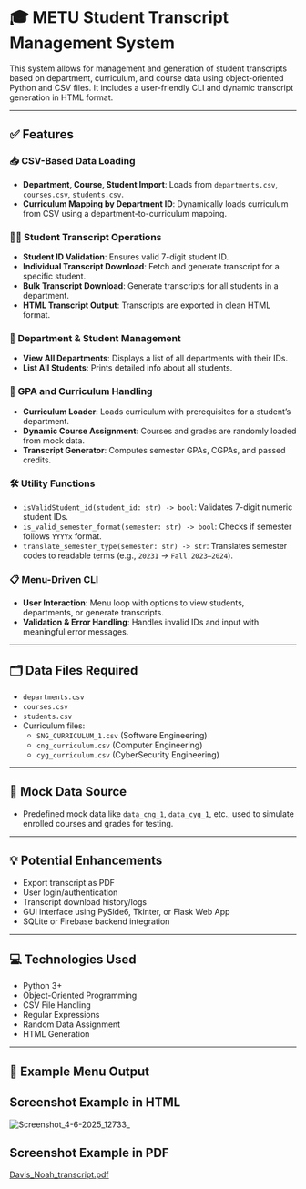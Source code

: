 # 🎓 METU Student Transcript Management System

This system allows for management and generation of student transcripts based on department, curriculum, and course data using object-oriented Python and CSV files. It includes a user-friendly CLI and dynamic transcript generation in HTML format.

---

## ✅ Features

### 📥 CSV-Based Data Loading
- **Department, Course, Student Import**: Loads from `departments.csv`, `courses.csv`, `students.csv`.
- **Curriculum Mapping by Department ID**: Dynamically loads curriculum from CSV using a department-to-curriculum mapping.

### 👨‍🎓 Student Transcript Operations
- **Student ID Validation**: Ensures valid 7-digit student ID.
- **Individual Transcript Download**: Fetch and generate transcript for a specific student.
- **Bulk Transcript Download**: Generate transcripts for all students in a department.
- **HTML Transcript Output**: Transcripts are exported in clean HTML format.

### 📂 Department & Student Management
- **View All Departments**: Displays a list of all departments with their IDs.
- **List All Students**: Prints detailed info about all students.

### 🧮 GPA and Curriculum Handling
- **Curriculum Loader**: Loads curriculum with prerequisites for a student’s department.
- **Dynamic Course Assignment**: Courses and grades are randomly loaded from mock data.
- **Transcript Generator**: Computes semester GPAs, CGPAs, and passed credits.

### 🛠 Utility Functions
- `isValidStudent_id(student_id: str) -> bool`: Validates 7-digit numeric student IDs.
- `is_valid_semester_format(semester: str) -> bool`: Checks if semester follows `YYYYx` format.
- `translate_semester_type(semester: str) -> str`: Translates semester codes to readable terms (e.g., `20231` → `Fall 2023–2024`).

### 📋 Menu-Driven CLI
- **User Interaction**: Menu loop with options to view students, departments, or generate transcripts.
- **Validation & Error Handling**: Handles invalid IDs and input with meaningful error messages.

---

## 🗂 Data Files Required
- `departments.csv`
- `courses.csv`
- `students.csv`
- Curriculum files:
  - `SNG_CURRICULUM_1.csv` (Software Engineering)
  - `cng_curriculum.csv` (Computer Engineering)
  - `cyg_curriculum.csv` (CyberSecurity Engineering)

---

## 🧪 Mock Data Source
- Predefined mock data like `data_cng_1`, `data_cyg_1`, etc., used to simulate enrolled courses and grades for testing.

---

## 💡 Potential Enhancements
- Export transcript as PDF
- User login/authentication
- Transcript download history/logs
- GUI interface using PySide6, Tkinter, or Flask Web App
- SQLite or Firebase backend integration

---

## 💻 Technologies Used
- Python 3+
- Object-Oriented Programming
- CSV File Handling
- Regular Expressions
- Random Data Assignment
- HTML Generation

---

## 🧠 Example Menu Output 
## Screenshot Example in HTML
![Screenshot_4-6-2025_12733_](https://github.com/user-attachments/assets/6cb20f90-9fc0-4ea4-ada9-8c29f4745d16)

## Screenshot Example in PDF

[Davis_Noah_transcript.pdf](https://github.com/user-attachments/files/20611047/Davis_Noah_transcript.pdf)

